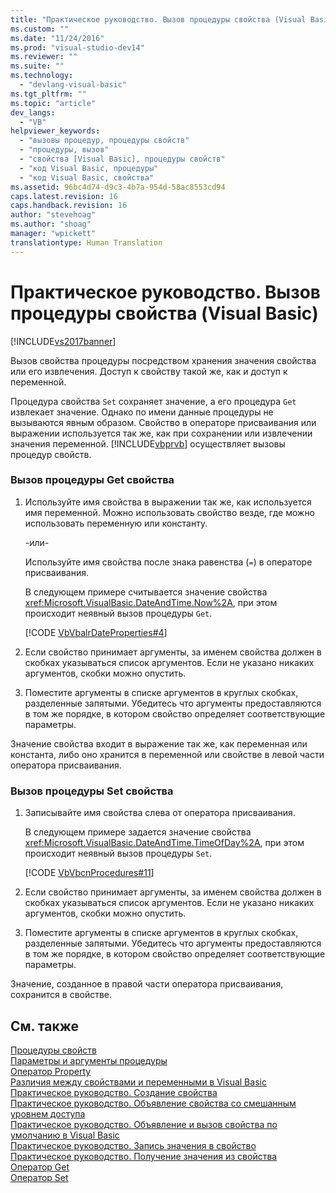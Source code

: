 ```yaml
---
title: "Практическое руководство. Вызов процедуры свойства (Visual Basic) | Microsoft Docs"
ms.custom: ""
ms.date: "11/24/2016"
ms.prod: "visual-studio-dev14"
ms.reviewer: ""
ms.suite: ""
ms.technology: 
  - "devlang-visual-basic"
ms.tgt_pltfrm: ""
ms.topic: "article"
dev_langs: 
  - "VB"
helpviewer_keywords: 
  - "вызовы процедур, процедуры свойств"
  - "процедуры, вызов"
  - "свойства [Visual Basic], процедуры свойств"
  - "код Visual Basic, процедуры"
  - "код Visual Basic, свойства"
ms.assetid: 96bc4d74-d9c3-4b7a-954d-58ac8553cd94
caps.latest.revision: 16
caps.handback.revision: 16
author: "stevehoag"
ms.author: "shoag"
manager: "wpickett"
translationtype: Human Translation
---
```

# Практическое руководство. Вызов процедуры свойства (Visual Basic)
[!INCLUDE[vs2017banner](../../../../csharp/includes/vs2017banner.md)]

Вызов свойства процедуры посредством хранения значения свойства или его извлечения.  Доступ к свойству такой же, как и доступ к переменной.  
  
 Процедура свойства `Set` сохраняет значение, а его процедура `Get` извлекает значение.  Однако по имени данные процедуры не вызываются явным образом.   Свойство в операторе присваивания или выражении используется так же, как при сохранении или извлечении значения переменной.  [!INCLUDE[vbprvb](../../../../csharp/programming-guide/concepts/linq/includes/vbprvb_md.md)] осуществляет вызовы процедур свойств.  
  
### Вызов процедуры Get свойства  
  
1.  Используйте имя свойства в выражении так же, как используется имя переменной.  Можно использовать свойство везде, где можно использовать переменную или константу.  
  
     \-или\-  
  
     Используйте имя свойства после знака равенства \(`=`\) в операторе присваивания.  
  
     В следующем примере считывается значение свойства <xref:Microsoft.VisualBasic.DateAndTime.Now%2A>, при этом происходит неявный вызов процедуры `Get`.  
  
     [!CODE [VbVbalrDateProperties#4](../CodeSnippet/VS_Snippets_VBCSharp/VbVbalrDateProperties#4)]  
  
2.  Если свойство принимает аргументы, за именем свойства должен в скобках указываться список аргументов.  Если не указано никаких аргументов, скобки можно опустить.  
  
3.  Поместите аргументы в списке аргументов в круглых скобках, разделенные запятыми.  Убедитесь что аргументы предоставляются в том же порядке, в котором свойство определяет соответствующие параметры.  
  
 Значение свойства входит в выражение так же, как переменная или константа, либо оно хранится в переменной или свойстве в левой части оператора присваивания.  
  
### Вызов процедуры Set свойства  
  
1.  Записывайте имя свойства слева от оператора присваивания.  
  
     В следующем примере задается значение свойства <xref:Microsoft.VisualBasic.DateAndTime.TimeOfDay%2A>, при этом происходит неявный вызов процедуры `Set`.  
  
     [!CODE [VbVbcnProcedures#11](../CodeSnippet/VS_Snippets_VBCSharp/VbVbcnProcedures#11)]  
  
2.  Если свойство принимает аргументы, за именем свойства должен в скобках указываться список аргументов.  Если не указано никаких аргументов, скобки можно опустить.  
  
3.  Поместите аргументы в списке аргументов в круглых скобках, разделенные запятыми.  Убедитесь что аргументы предоставляются в том же порядке, в котором свойство определяет соответствующие параметры.  
  
 Значение, созданное в правой части оператора присваивания, сохранится в свойстве.  
  
## См. также  
 [Процедуры свойств](../../../../visual-basic/programming-guide/language-features/procedures/property-procedures.md)   
 [Параметры и аргументы процедуры](../../../../visual-basic/programming-guide/language-features/procedures/procedure-parameters-and-arguments.md)   
 [Оператор Property](../../../../visual-basic/language-reference/statements/property-statement.md)   
 [Различия между свойствами и переменными в Visual Basic](../../../../visual-basic/programming-guide/language-features/procedures/differences-between-properties-and-variables.md)   
 [Практическое руководство. Создание свойства](../../../../visual-basic/programming-guide/language-features/procedures/how-to-create-a-property.md)   
 [Практическое руководство. Объявление свойства со смешанным уровнем доступа](../../../../visual-basic/programming-guide/language-features/procedures/how-to-declare-a-property-with-mixed-access-levels.md)   
 [Практическое руководство. Объявление и вызов свойства по умолчанию в Visual Basic](../../../../visual-basic/programming-guide/language-features/procedures/how-to-declare-and-call-a-default-property.md)   
 [Практическое руководство. Запись значения в свойство](../../../../visual-basic/programming-guide/language-features/procedures/how-to-put-a-value-in-a-property.md)   
 [Практическое руководство. Получение значения из свойства](../../../../visual-basic/programming-guide/language-features/procedures/how-to-get-a-value-from-a-property.md)   
 [Оператор Get](../../../../visual-basic/language-reference/statements/get-statement.md)   
 [Оператор Set](../../../../visual-basic/language-reference/statements/set-statement.md)